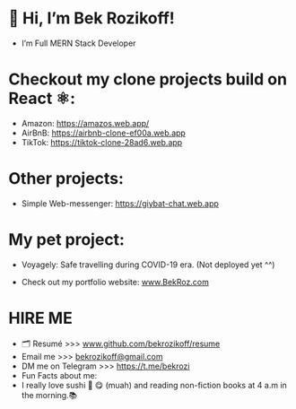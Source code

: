 # 👋 Hi, I’m Bek Rozikoff!

- I’m Full MERN Stack Developer 
 
 
# Checkout my clone projects build on React ⚛️:

- Amazon: https://amazos.web.app/
- AirBnB: https://airbnb-clone-ef00a.web.app
- TikTok: https://tiktok-clone-28ad6.web.app

# Other projects:
- Simple Web-messenger: https://giybat-chat.web.app

# My pet project:
- Voyagely: Safe travelling during COVID-19 era. (Not deployed yet ^^)

- Check out my portfolio website: www.BekRoz.com
  
# HIRE ME  
- 🗂 Resumé >>> www.github.com/bekrozikoff/resume
- Email me >>>  bekrozikoff@gmail.com 
- DM me on Telegram >>>  https://t.me/bekrozi
- Fun Facts about me:
- I really love sushi 🍣 😋 (muah) and reading non-fiction books at 4 a.m in the morning.📚
<!---
bekrozikoff/bekrozikoff is a ✨ special ✨ repository because its `README.md` (this file) appears on your GitHub profile.
You can click the Preview link to take a look at your changes.
--->
